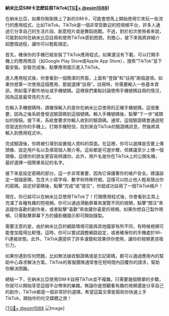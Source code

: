 **納米比亞SIM卡怎麽註冊TikTok[[TG💪+ @esim1088](https://t.me/s/esim1088)]**

在納米比亞，如果你剛剛換上了新的SIM卡，可能會想馬上開始使用它來玩一些流行的應用程式，比如TikTok。TikTok是一個非常受歡迎的短視頻平台，許多人通過它分享自己的生活片段、創意短片或是舞蹈挑戰。不過，對於初次使用者來說，可能對如何在納米比亞註冊和使用TikTok感到困惑。別擔心，接下來我將詳細介紹整個過程，讓你可以輕鬆搞定。

首先，確保你的手機已經安裝了TikTok應用程式。如果還沒有下載，可以打開手機上的應用商店（如Google Play Store或Apple App Store），搜索“TikTok”並下載安裝。安裝完成後，點擊應用圖示進入TikTok。

進入應用程式後，你會看到一個簡潔的界面，上面有“登錄”和“註冊”兩個選項。如果你想第一次使用這個應用，那就選擇“註冊”。註冊時，你需要輸入一些基本資訊，例如電子郵件地址或手機號碼。這裡我們重點討論使用手機號碼註冊的情況，因為這是最常見的方式。

在輸入手機號碼時，請確保輸入的是你在納米比亞使用的正確手機號碼。這很重要，因為之後系統會發送驗證碼到這個號碼。輸入手機號碼後，點擊“下一步”或類似的按鈕。接下來，系統會要求你輸入收到的驗證碼。通常，這個驗證碼會通過短信發送到你的手機上。打開手機短信，找到來自TikTok的驗證碼訊息，然後將其輸入到應用程式中。

完成驗證後，你將被引導到設置個人資料的頁面。在這裡，你可以選擇是否要上傳頭像、設定用戶名以及填寫個人簡介等。這些都是可選步驟，但建議至少上傳一個頭像，這樣你的朋友更容易辨識你。此外，用戶名是你在TikTok上的公開名稱，最好選擇一個簡單易記的名字。

接下來是設定密碼的部分。這一步非常重要，因為它保護著你的帳戶安全。建議設定一個強密碼，包含大小寫字母、數字和特殊符號。這樣可以防止他人輕易猜出你的密碼。設定好密碼後，點擊“完成”或“提交”，你就成功註冊了一個TikTok帳戶！

現在，你已經可以在納米比亞使用TikTok了！打開應用程式後，你會看到主頁上充滿了各種有趣的短視頻。你可以通過滑動屏幕來瀏覽不同的視頻，點擊“關注”來追蹤你喜歡的創作者，或者點擊“喜歡”來收藏你喜愛的視頻。如果你想自己製作視頻，只需點擊屏幕下方的攝影機圖示即可開始錄製。

需要注意的是，由於納米比亞的網路環境可能與其他國家有所不同，有時候視頻可能會加载得比較慢。這時，你可以嘗試調整網路設定，或者確保你的手機處於Wi-Fi連接狀態。此外，TikTok還提供了許多濾鏡和效果供你使用，讓你的視頻更具吸引力。

如果你遇到任何問題，比如無法接收驗證碼或是忘記密碼，都可以通過應用內的幫助中心尋求解決方案。TikTok的客服團隊通常會在短時間內回覆你的請求，幫助你解決困難。

總結一下，在納米比亞使用SIM卡註冊TikTok並不複雜。只需要幾個簡單的步驟，你就可以開始享受這個平台帶來的樂趣。無論你是想觀看有趣的視頻還是分享自己的創作，TikTok都是一個非常好的選擇。希望這篇文章能幫助你快速上手TikTok，開始你的社交媒體之旅！

[[TG💪+ @esim1088](https://t.me/s/esim1088) ![Image](https://i.postimg.cc/4NQfJmqS/Snipaste-2025-05-13-00-14-12.png)]